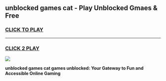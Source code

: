 
## unblocked games cat - Play Unblocked Gmaes & Free
<h3>
<a href="https://premium.freeplayer.one?title=unblocked_games_cat&ref=20F">CLICK TO PLAY</a></h3>
<hr>

<h3>
<a href="https://premium.freeplayer.one?title=unblocked_games_cat&ref=20F">CLICK 2 PLAY</a>
  
</h3>

<a href="https://premium.freeplayer.one?title=unblocked_games_cat&ref=20F/"><img src="https://clearcache.store/games.png"></a>


**unblocked games cat games unblocked: Your Gateway to Fun and Accessible Online Gaming**
